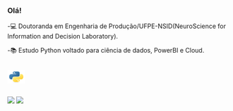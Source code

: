 ### Olá! 


-💻 Doutoranda em Engenharia de Produção/UFPE-NSID(NeuroScience for Information and Decision Laboratory).

-📚 Estudo Python voltado para ciência de dados, PowerBI e Cloud.

 <div style="display: inline_block"><br>
 <img align="center" alt="Gabi-Python" height="30" width="40" src="https://raw.githubusercontent.com/devicons/devicon/master/icons/python/python-original.svg">
 </div>
 
 
 ##
 
<div> 
  <a href = "mailto:gabrielass.data@gmail.com"><img src="https://img.shields.io/badge/-Gmail-%23333?style=for-the-badge&logo=gmail&logoColor=white" target="_blank"></a>
  <a href="https://www.linkedin.com/in/gabriela-ssilva/" target="_blank"><img src="https://img.shields.io/badge/-LinkedIn-%230077B5?style=for-the-badge&logo=linkedin&logoColor=white" target="_blank"></a> 
  
</div>
